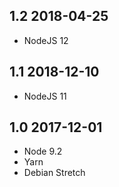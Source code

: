 ## 1.2 2018-04-25 <dave at tiredofit dot ca>

* NodeJS 12

## 1.1 2018-12-10 <dave at tiredofit dot ca>

* NodeJS 11

## 1.0 2017-12-01 <dave at tiredofit dot ca>

* Node 9.2
* Yarn
* Debian Stretch
